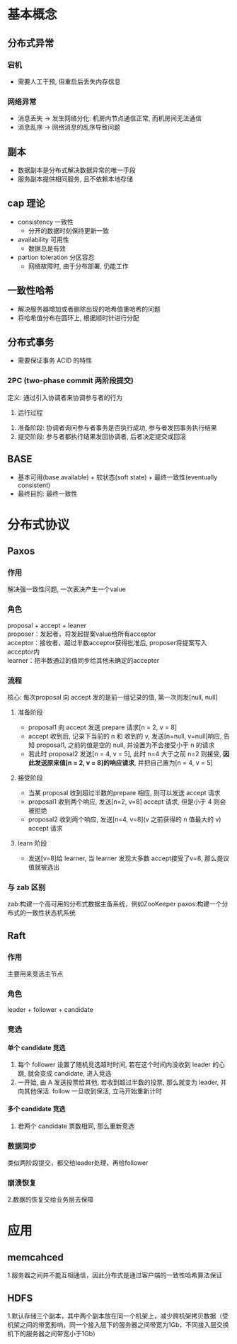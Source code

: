 # 基本概念

## 分布式异常

### 宕机

- 需要人工干预, 但重启后丢失内存信息

### 网络异常

- 消息丢失 -> 发生网络分化: 机房内节点通信正常, 而机房间无法通信
- 消息乱序 -> 网络消息的乱序导致问题

## 副本

- 数据副本是分布式解决数据异常的唯一手段
- 服务副本提供相同服务, 且不依赖本地存储

## cap 理论

- consistency 一致性
  - 分开的数据时刻保持更新一致
- availability 可用性
  - 数据总是有效
- partion toleration 分区容忍
  - 网络故障时, 由于分布部署, 仍能工作

## 一致性哈希

- 解决服务器增加或者删除出现的哈希值重哈希的问题
- 将哈希值分布在圆环上, 根据顺时针进行分配

## 分布式事务

- 需要保证事务 ACID 的特性

### 2PC (two-phase commit 两阶段提交)

定义: 通过引入协调者来协调参与者的行为  

1. 运行过程

1) 准备阶段: 协调者询问参与者事务是否执行成功, 参与者发回事务执行结果  
2) 提交阶段: 参与者都执行结果发回协调者, 后者决定提交或回滚

## BASE

- 基本可用(base available) + 软状态(soft state) + 最终一致性(eventually consistent)
- 最终目的: 最终一致性

# 分布式协议

## Paxos

### 作用

解决强一致性问题, 一次表决产生一个value

### 角色

proposal + accept + leaner  
proposer：发起者，将发起提案value给所有acceptor  
acceptor：接收者，超过半数acceptor获得批准后, proposer将提案写入acceptor内  
learner：把半数通过的值同步给其他未确定的accepter  

### 流程

核心: 每次proposal 向 accept 发的是前一组记录的值, 第一次则发[null, null]  

1. 准备阶段  

    - proposal1 向 accept 发送 prepare 请求[n = 2, v = 8]
    - accept 收到后, 记录下当前的 n 和 收到的 v, 发送[n=null, v=null]响应, 告知 proposal1, 之前的值是空的 null, 并设置为不会接受小于 n 的请求
    - 若此时 proposal2 发送[n = 4, v = 5], 此时 n=4 大于之前 n=2 则接受, **因此发送原来值[n = 2, v = 8]的响应请求**, 并把自己置为[n = 4, v = 5]

2. 接受阶段

    - 当某 proposal 收到超过半数的prepare 相应, 则可以发送 accept 请求
    - proposal1 收到两个响应, 发送[n=2, v=8] accept 请求, 但是小于 4 则会被拒绝
    - proposal2 收到两个响应, 发送[n=4, v=8](v  之前获得的 n 值最大的 v) accept 请求

3. learn 阶段

    - 发送[v=8]给 learner, 当 learner 发现大多数 accept接受了v=8, 那么提议值就被选出

### 与 zab 区别

zab:构建一个高可用的分布式数据主备系统，例如ZooKeeper
paxos:构建一个分布式的一致性状态机系统

## Raft

### 作用

主要用来竞选主节点

### 角色

leader + follower + candidate  

### 竞选

#### 单个 candidate 竞选

1. 每个 follower 设置了随机竞选超时时间, 若在这个时间内没收到 leader 的心跳, 就会变成 candidate, 进入竞选
2. 一开始, 由 A 发送投票给其他, 若收到超过半数的投票, 那么就变为 leader, 并向其他保活. follow 一旦收到保活, 立马开始重新计时

#### 多个 candidate 竞选

1. 若两个 candidate 票数相同, 那么重新竞选

### 数据同步

类似两阶段提交，都交给leader处理，再给follower  

### 崩溃恢复

2.数据的恢复交给业务层去保障

# 应用

## memcahced  

1.服务器之间并不能互相通信，因此分布式是通过客户端的一致性哈希算法保证  

## HDFS 

1.默认存储三个副本，其中两个副本放在同一个机架上，减少跨机架拷贝数据（受机架之间的带宽影响，同一个接入层下的服务器之间带宽为1Gb，不同接入层交换机下的服务器之间带宽小于1Gb）  
